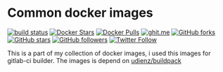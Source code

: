 Common docker images
====================

[![build status](https://git.mahyudd.in/udienz/images/badges/master/build.svg)](https://git.mahyudd.in/udienz/images/commits/master) [![Docker Stars](https://img.shields.io/docker/stars/udienz/images.svg?maxAge=2592000)](https://hub.docker.com/r/udienz/images/) [![Docker Pulls](https://img.shields.io/docker/pulls/udienz/images.svg?maxAge=2592000?style=flat-square)](https://hub.docker.com/r/udienz/images/)
[![ghit.me](https://ghit.me/badge.svg?repo=udienz/docker-images)](https://ghit.me/repo/udienz/docker-images) [![GitHub forks](https://img.shields.io/github/forks/udienz/docker-images.svg?style=social&label=Fork&maxAge=2592000)](https://github.com/udienz/docker-images) [![GitHub stars](https://img.shields.io/github/stars/udienz/docker-images.svg?style=social&label=Star&maxAge=2592000)](https://github.com/udienz/docker-images) [![GitHub
followers](https://img.shields.io/github/followers/udienz.svg?style=social&label=Follow&maxAge=2592000)](https://github.com/udienz) [![Twitter Follow](https://img.shields.io/twitter/follow/udienz.svg?style=social&label=Follow&maxAge=2592000)](https://twitter.com/udienz)


This is a part of my collection of docker images, i used this images for gitlab-ci builder. The images is depend on [udienz/buildpack](https://hub.docker.com/r/udienz/buildpack/)
